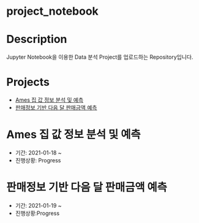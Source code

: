 # project_notebook

# Description
Jupyter Notebook을 이용한 Data 분석 Project를 업로드하는 Repository입니다. 

# Projects
- [Ames 집 값 정보 분석 및 예측](#ames-집-값-정보-분석-및-예측)
- [판매정보 기반 다음 달 판매금액 예측](#판매정보-기반-다음-달-판매금액-예측)

# Ames 집 값 정보 분석 및 예측
- 기간: 2021-01-18 ~ 
- 진행상황: Progress

# 판매정보 기반 다음 달 판매금액 예측
- 기간: 2021-01-19 ~
- 진행상황:Progress
